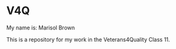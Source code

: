 # V4Q

My name is: Marisol Brown

This is a repository for my work in the Veterans4Quality Class 11.
